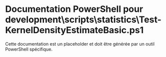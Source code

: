 # Documentation PowerShell pour development\scripts\statistics\Test-KernelDensityEstimateBasic.ps1

Cette documentation est un placeholder et doit être générée par un outil PowerShell spécifique.
